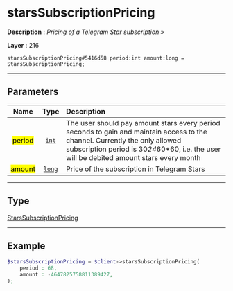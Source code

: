 # starsSubscriptionPricing

**Description** : *Pricing of a Telegram Star subscription &raquo;*

**Layer** : 216

```tl
starsSubscriptionPricing#5416d58 period:int amount:long = StarsSubscriptionPricing;
```

---

## Parameters

| Name | Type | Description |
| :---: | :---: | :--- |
| <mark>period</mark> | [`int`](type/int) | The user should pay amount stars every period seconds to gain and maintain access to the channel. Currently the only allowed subscription period is 30*24*60*60, i.e. the user will be debited amount stars every month |
| <mark>amount</mark> | [`long`](type/long) | Price of the subscription in Telegram Stars |

---

## Type

[StarsSubscriptionPricing](type/StarsSubscriptionPricing)

---

## Example

```php
$starsSubscriptionPricing = $client->starsSubscriptionPricing(
	period : 68,
	amount : -4647825758811389427,
);
```
